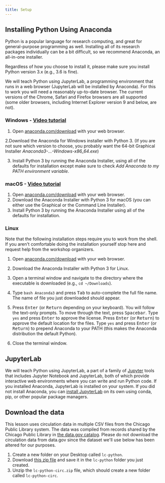 ```yaml
---
title: Setup
---
```


## Installing Python Using Anaconda
Python is a popular language for research computing, and great for general-purpose programming as well. Installing all of its research packages individually can be a bit difficult, so we recommend Anaconda, an all-in-one installer.

Regardless of how you choose to install it, please make sure you install Python version 3.x (e.g., 3.6 is fine).

We will teach Python using JupyterLab, a programming environment that runs in a web browser (JupyterLab will be installed by Anaconda). For this to work you will need a reasonably up-to-date browser. The current versions of the Chrome, Safari and Firefox browsers are all supported (some older browsers, including Internet Explorer version 9 and below, are not).

### Windows - [Video tutorial][video-windows]
1. Open [anaconda.com/download][anaconda-dl]
  with your web browser.

2.Download the Anaconda for Windows installer with Python 3. (If you are not sure which version to choose, you probably want the 64-bit Graphical Installer *Anaconda3-...-Windows-x86_64.exe*)

3. Install Python 3 by running the Anaconda Installer, using all of the defaults for installation except make sure to check *Add Anaconda to my PATH environment variable*.

### macOS - [Video tutorial][video-mac]
1. Open [anaconda.com/download][anaconda-dl]
  with your web browser.
2. Download the Anaconda Installer with Python 3 for macOS (you can either use the Graphical or the Command Line Installer).
3. Install Python 3 by running the Anaconda Installer using all of the defaults for installation.

### Linux
Note that the following installation steps require you to work from the shell.
If you aren't comfortable doing the installation yourself stop here and request help from the workshop organizers.

1. Open [anaconda.com/download][anaconda-dl] with your web browser.

2. Download the Anaconda Installer with Python 3 for Linux.

3. Open a terminal window and navigate to the directory where the executable is downloaded (e.g., `cd ~/Downloads`).

4. Type `bash Anaconda3` and press <kbd>Tab</kbd> to auto-complete the full file name. The name of file you just downloaded should appear.

5. Press <kbd>Enter</kbd> (or <kbd>Return</kbd> depending on your keyboard). You will follow the text-only prompts. To move through the text, press <kbd>Spacebar</kbd>. Type `yes` and press <kbd>Enter</kbd> to approve the license. Press <kbd>Enter</kbd> (or <kbd>Return</kbd>) to approve the default location for the files. Type `yes` and press <kbd>Enter</kbd> (or <kbd>Return</kbd>) to prepend Anaconda to your PATH (this makes the Anaconda distribution the default Python).

6. Close the terminal window.

## JupyterLab
We will teach Python using JupyterLab, a part of a family of [Jupyter][jupyter] tools that includes Jupyter Notebook and JupyterLab, both of which provide interactive web environments where you can write and run Python code. If you installed Anaconda, JupyterLab is installed on your system. If you did not install Anaconda, you can [install JupyterLab][jupyter-install] on its own using conda, pip, or other popular package managers.

## Download the data
This lesson uses circulation data in multiple CSV files from the Chicago Public Library system. The data was compiled from records shared by the Chicago Public Library in [the data.gov catalog](https://catalog.data.gov/dataset/?q=chicago+%22circulation+by+location%22). Please do not download the circulation data from data.gov since the dataset we'll use below has been altered for our purposes.

1. Create a new folder on your Desktop called ```lc-python```.
2. Download [this zip file][dataset] and save it in the ```lc-python``` folder you just created. 
3. Unzip the ```lc-python-circ.zip``` file, which should create a new folder called ```lc-python-circ```.

[python]: https://python.org
[anaconda]: https://www.anaconda.com/distribution
[video-windows]: https://www.youtube.com/watch?v=xxQ0mzZ8UvA
[anaconda-dl]: https://www.anaconda.com/download/
[video-mac]: https://www.youtube.com/watch?v=TcSAln46u9U
[jupyter]: https://docs.jupyter.org/en/latest/
[jupyter-install]: https://jupyterlab.readthedocs.io/en/stable/getting_started/installation.html
[dataset]: episodes/files/lc-python-circ.zip
